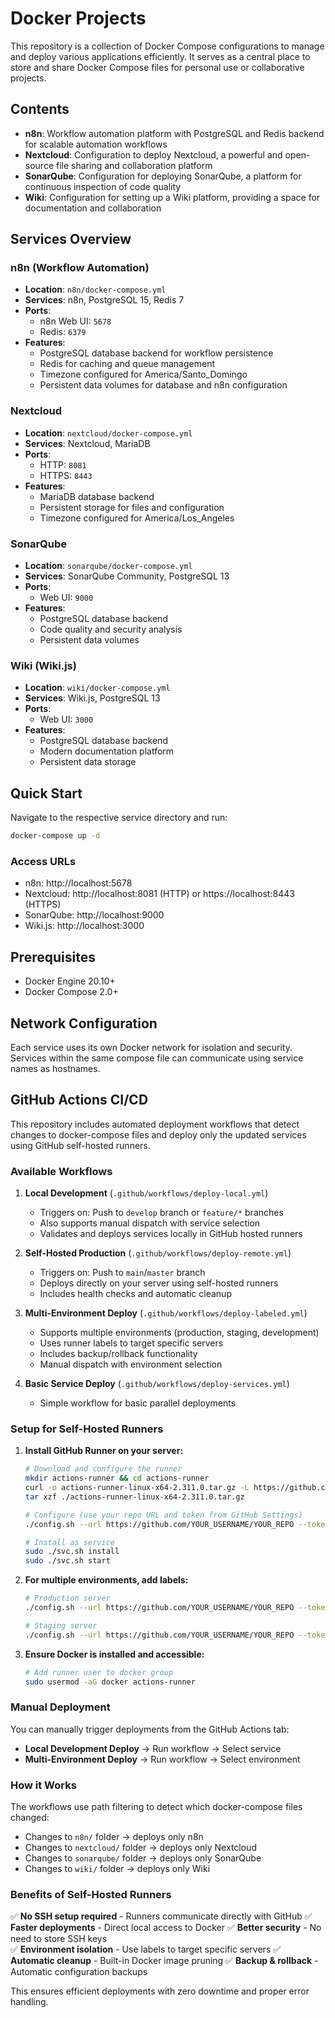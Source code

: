 # Docker Projects

This repository is a collection of Docker Compose configurations to manage and deploy various applications efficiently. It serves as a central place to store and share Docker Compose files for personal use or collaborative projects.

## Contents

- **n8n**: Workflow automation platform with PostgreSQL and Redis backend for scalable automation workflows
- **Nextcloud**: Configuration to deploy Nextcloud, a powerful and open-source file sharing and collaboration platform
- **SonarQube**: Configuration for deploying SonarQube, a platform for continuous inspection of code quality
- **Wiki**: Configuration for setting up a Wiki platform, providing a space for documentation and collaboration

## Services Overview

### n8n (Workflow Automation)
- **Location**: `n8n/docker-compose.yml`
- **Services**: n8n, PostgreSQL 15, Redis 7
- **Ports**: 
  - n8n Web UI: `5678`
  - Redis: `6379`
- **Features**: 
  - PostgreSQL database backend for workflow persistence
  - Redis for caching and queue management
  - Timezone configured for America/Santo_Domingo
  - Persistent data volumes for database and n8n configuration

### Nextcloud
- **Location**: `nextcloud/docker-compose.yml`
- **Services**: Nextcloud, MariaDB
- **Ports**: 
  - HTTP: `8081`
  - HTTPS: `8443`
- **Features**:
  - MariaDB database backend
  - Persistent storage for files and configuration
  - Timezone configured for America/Los_Angeles

### SonarQube
- **Location**: `sonarqube/docker-compose.yml`
- **Services**: SonarQube Community, PostgreSQL 13
- **Ports**: 
  - Web UI: `9000`
- **Features**:
  - PostgreSQL database backend
  - Code quality and security analysis
  - Persistent data volumes

### Wiki (Wiki.js)
- **Location**: `wiki/docker-compose.yml`
- **Services**: Wiki.js, PostgreSQL 13
- **Ports**: 
  - Web UI: `3000`
- **Features**:
  - PostgreSQL database backend
  - Modern documentation platform
  - Persistent data storage

## Quick Start

Navigate to the respective service directory and run:
```bash
docker-compose up -d
```

### Access URLs
- n8n: http://localhost:5678
- Nextcloud: http://localhost:8081 (HTTP) or https://localhost:8443 (HTTPS)
- SonarQube: http://localhost:9000
- Wiki.js: http://localhost:3000

## Prerequisites

- Docker Engine 20.10+
- Docker Compose 2.0+

## Network Configuration

Each service uses its own Docker network for isolation and security. Services within the same compose file can communicate using service names as hostnames.

## GitHub Actions CI/CD

This repository includes automated deployment workflows that detect changes to docker-compose files and deploy only the updated services using GitHub self-hosted runners.

### Available Workflows

1. **Local Development** (`.github/workflows/deploy-local.yml`)
   - Triggers on: Push to `develop` branch or `feature/*` branches
   - Also supports manual dispatch with service selection
   - Validates and deploys services locally in GitHub hosted runners

2. **Self-Hosted Production** (`.github/workflows/deploy-remote.yml`)
   - Triggers on: Push to `main`/`master` branch
   - Deploys directly on your server using self-hosted runners
   - Includes health checks and automatic cleanup

3. **Multi-Environment Deploy** (`.github/workflows/deploy-labeled.yml`)
   - Supports multiple environments (production, staging, development)
   - Uses runner labels to target specific servers
   - Includes backup/rollback functionality
   - Manual dispatch with environment selection

4. **Basic Service Deploy** (`.github/workflows/deploy-services.yml`)
   - Simple workflow for basic parallel deployments

### Setup for Self-Hosted Runners

1. **Install GitHub Runner on your server:**
   ```bash
   # Download and configure the runner
   mkdir actions-runner && cd actions-runner
   curl -o actions-runner-linux-x64-2.311.0.tar.gz -L https://github.com/actions/runner/releases/download/v2.311.0/actions-runner-linux-x64-2.311.0.tar.gz
   tar xzf ./actions-runner-linux-x64-2.311.0.tar.gz
   
   # Configure (use your repo URL and token from GitHub Settings)
   ./config.sh --url https://github.com/YOUR_USERNAME/YOUR_REPO --token YOUR_TOKEN
   
   # Install as service
   sudo ./svc.sh install
   sudo ./svc.sh start
   ```

2. **For multiple environments, add labels:**
   ```bash
   # Production server
   ./config.sh --url https://github.com/YOUR_USERNAME/YOUR_REPO --token YOUR_TOKEN --labels production
   
   # Staging server  
   ./config.sh --url https://github.com/YOUR_USERNAME/YOUR_REPO --token YOUR_TOKEN --labels staging
   ```

3. **Ensure Docker is installed and accessible:**
   ```bash
   # Add runner user to docker group
   sudo usermod -aG docker actions-runner
   ```

### Manual Deployment

You can manually trigger deployments from the GitHub Actions tab:
- **Local Development Deploy** → Run workflow → Select service
- **Multi-Environment Deploy** → Run workflow → Select environment

### How it Works

The workflows use path filtering to detect which docker-compose files changed:
- Changes to `n8n/` folder → deploys only n8n
- Changes to `nextcloud/` folder → deploys only Nextcloud  
- Changes to `sonarqube/` folder → deploys only SonarQube
- Changes to `wiki/` folder → deploys only Wiki

### Benefits of Self-Hosted Runners

✅ **No SSH setup required** - Runners communicate directly with GitHub
✅ **Faster deployments** - Direct local access to Docker
✅ **Better security** - No need to store SSH keys  
✅ **Environment isolation** - Use labels to target specific servers
✅ **Automatic cleanup** - Built-in Docker image pruning
✅ **Backup & rollback** - Automatic configuration backups

This ensures efficient deployments with zero downtime and proper error handling.
